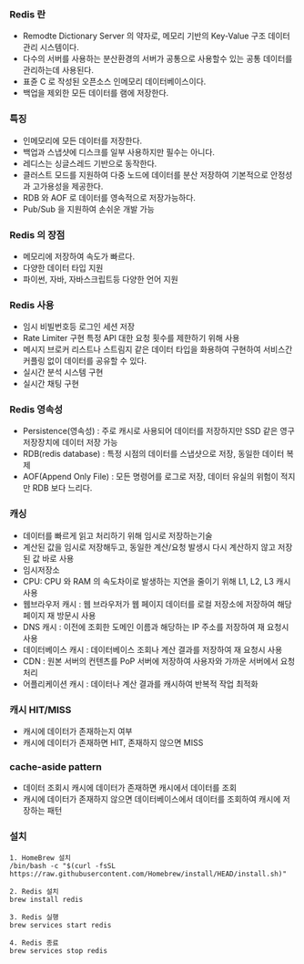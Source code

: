 
### Redis 란

* Remodte Dictionary Server 의 약자로, 메모리 기반의 Key-Value 구조 데이터 관리 시스템이다.
* 다수의 서버를 사용하는 분산환경의 서버가 공통으로 사용할수 있는 공통 데이터를 관리하는데 사용된다.
* 표쥰 C 로 작성된 오픈소스 인메모리 데이터베이스이다.
* 백업을 제외한 모든 데이터를 램에 저장한다.

### 특징

* 인메모리에 모든 데이터를 저장한다.
* 백업과 스냅샷에 디스크를 일부 사용하지만 필수는 아니다.
* 레디스는 싱글스레드 기반으로 동작한다.
* 클러스트 모드를 지원하여 다중 노드에 데이터를 분산 저장하여 기본적으로 안정성과 고가용성을 제공한다.
* RDB 와 AOF 로 데이터를 영속적으로 저장가능하다.
* Pub/Sub 을 지원하여 손쉬운 개발 가능

### Redis 의 장점

* 메모리에 저장하여 속도가 빠르다.
* 다양한 데이터 타입 지원
* 파이썬, 자바, 자바스크립트등 다양한 언어 지원

### Redis 사용

* 임시 비빌번호등 로그인 세션 저장
* Rate Limiter 구현 특정 API 대한 요청 횟수를 제한하기 위해 사용
* 메시지 브로커 리스트나 스트림지 같은 데이터 타입을 화용하여 구현하여 서비스간 커플링 없이 데이터를 공유할 수 있다.
* 실시간 분석 시스템 구현
* 실시간 채팅 구현

### Redis 영속성

* Persistence(영속성) : 주로 캐시로 사용되어 데이터를 저장하지만 SSD 같은 영구저장장치에 데이터 저장 가능
* RDB(redis database) : 특정 시점의 데이터를 스냅샷으로 저장, 동일한 데이터 복제
* AOF(Append Only File) : 모든 명령어를 로그로 저장, 데이터 유실의 위험이 적지만 RDB 보다 느리다.

### 캐싱

* 데이터를 빠르게 읽고 처리하기 위해 임시로 저장하는기술
* 계산된 값을 임시로 저장해두고, 동일한 계산/요청 발생시 다시 계산하지 않고 저장된 값 바로 사용
* 임시저장소
* CPU: CPU 와 RAM 의 속도차이로 발생하는 지연을 줄이기 위해 L1, L2, L3 캐시 사용
* 웹브라우저 캐시 : 웹 브라우저가 웹 페이지 데이터를 로컬 저장소에 저장하여 해당 페이지 재 방문시 사용
* DNS 캐시 : 이전에 조회한 도메인 이름과 해당하는 IP 주소를 저장하여 재 요청시 사용
* 데이터베이스 캐시 : 데이터베이스 조회나 계산 결과를 저장하여 재 요청시 사용
* CDN : 원본 서버의 컨텐츠를 PoP 서버에 저장하여 사용자와 가까운 서버에서 요청 처리
* 어플리케이션 캐시 : 데이터나 계산 결과를 캐시하여 반복적 작업 최적화

### 캐시 HIT/MISS

* 캐시에 데이터가 존재하는지 여부
* 캐시에 데이터가 존재하면 HIT, 존재하지 않으면 MISS

### cache-aside pattern

* 데이터 조회시 캐시에 데이터가 존재하면 캐시에서 데이터를 조회
* 캐시에 데이터가 존재하지 않으면 데이터베이스에서 데이터를 조회하여 캐시에 저장하는 패턴

### 설치

```
1. HomeBrew 설치
/bin/bash -c "$(curl -fsSL https://raw.githubusercontent.com/Homebrew/install/HEAD/install.sh)"

2. Redis 설치
brew install redis

3. Redis 실행
brew services start redis

4. Redis 종료
brew services stop redis
```